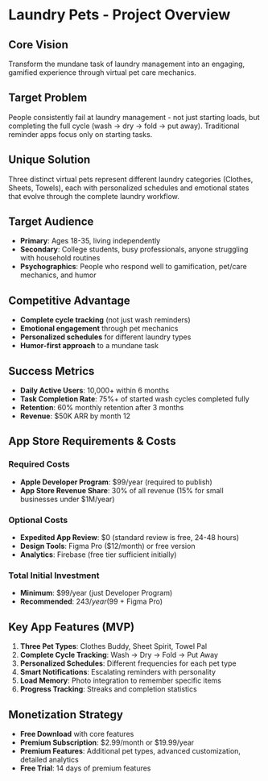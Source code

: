 # Laundry Pets - Project Overview

## Core Vision
Transform the mundane task of laundry management into an engaging, gamified experience through virtual pet care mechanics.

## Target Problem
People consistently fail at laundry management - not just starting loads, but completing the full cycle (wash → dry → fold → put away). Traditional reminder apps focus only on starting tasks.

## Unique Solution
Three distinct virtual pets represent different laundry categories (Clothes, Sheets, Towels), each with personalized schedules and emotional states that evolve through the complete laundry workflow.

## Target Audience
- **Primary**: Ages 18-35, living independently
- **Secondary**: College students, busy professionals, anyone struggling with household routines
- **Psychographics**: People who respond well to gamification, pet/care mechanics, and humor

## Competitive Advantage
- **Complete cycle tracking** (not just wash reminders)
- **Emotional engagement** through pet mechanics
- **Personalized schedules** for different laundry types
- **Humor-first approach** to a mundane task

## Success Metrics
- **Daily Active Users**: 10,000+ within 6 months
- **Task Completion Rate**: 75%+ of started wash cycles completed fully
- **Retention**: 60% monthly retention after 3 months
- **Revenue**: $50K ARR by month 12

## App Store Requirements & Costs
### **Required Costs**
- **Apple Developer Program**: $99/year (required to publish)
- **App Store Revenue Share**: 30% of all revenue (15% for small businesses under $1M/year)

### **Optional Costs**
- **Expedited App Review**: $0 (standard review is free, 24-48 hours)
- **Design Tools**: Figma Pro ($12/month) or free version
- **Analytics**: Firebase (free tier sufficient initially)

### **Total Initial Investment**
- **Minimum**: $99/year (just Developer Program)
- **Recommended**: $243/year ($99 + Figma Pro)

## Key App Features (MVP)
1. **Three Pet Types**: Clothes Buddy, Sheet Spirit, Towel Pal
2. **Complete Cycle Tracking**: Wash → Dry → Fold → Put Away
3. **Personalized Schedules**: Different frequencies for each pet type
4. **Smart Notifications**: Escalating reminders with personality
5. **Load Memory**: Photo integration to remember specific items
6. **Progress Tracking**: Streaks and completion statistics

## Monetization Strategy
- **Free Download** with core features
- **Premium Subscription**: $2.99/month or $19.99/year
- **Premium Features**: Additional pet types, advanced customization, detailed analytics
- **Free Trial**: 14 days of premium features